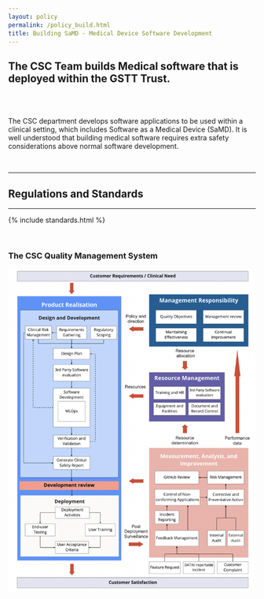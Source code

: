 ```yaml
---
layout: policy
permalink: /policy_build.html
title: Building SaMD - Medical Device Software Development
---
```



## The CSC Team builds Medical software that is deployed within the GSTT Trust.

<br><br>

The CSC department develops software applications to be used within a clinical setting, which includes Software as a 
Medical Device (SaMD). It is well understood that building medical software requires extra safety considerations above 
normal software development. 

<br>

---
## Regulations and Standards

---

{% include standards.html %}

<br>

### The CSC Quality Management System


<img src="assets/img/policy/process-interactions-diagram.png" alt="Markdown Monster icon" style="float: left; margin-right: 10px;" />

<br>
<br>